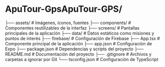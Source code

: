 # ApuTour-GpsApuTour-GPS/
├── assets/                  # Imágenes, íconos, fuentes
├── components/              # Componentes reutilizables de la interfaz
├── screens/                 # Pantallas principales de la aplicación
├── data/                    # Datos estáticos como misiones y puntos de interés
├── firebase/                # Configuración de Firebase
├── App.tsx                  # Componente principal de la aplicación
├── app.json                 # Configuración de Expo
├── package.json             # Dependencias y scripts del proyecto
├── README.md                # Documentación del proyecto
├── .gitignore               # Archivos y carpetas a ignorar por Git
└── tsconfig.json            # Configuración de TypeScript
